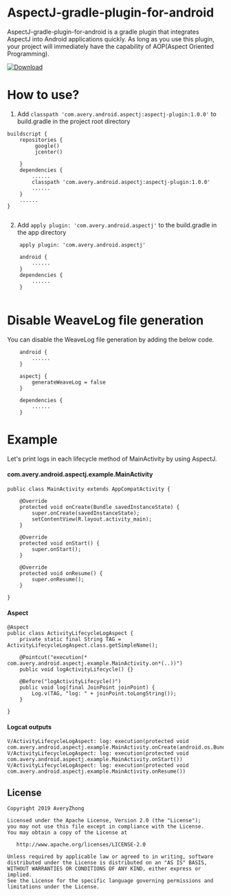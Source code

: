 # AspectJ-gradle-plugin-for-android


AspectJ-gradle-plugin-for-android is a gradle plugin that integrates AspectJ into Android applications quickly.
As long as you use this plugin, your project will immediately have the capability of AOP(Aspect Oriented Programming).


[ ![Download](https://api.bintray.com/packages/averyzhong/AndroidRepo/AspectJ-gradle-plugin-for-android/images/download.svg?version=1.0.0) ](https://bintray.com/averyzhong/AndroidRepo/AspectJ-gradle-plugin-for-android/1.0.0/link)

# How to use?
1. Add `classpath 'com.avery.android.aspectj:aspectj-plugin:1.0.0'` to build.gradle in the project root directory

```
buildscript {
    repositories {
         google()
         jcenter()
               
    }    
    dependencies {
        ......
        classpath 'com.avery.android.aspectj:aspectj-plugin:1.0.0'
        ......  
    }
    ......
}
 
```

2. Add `apply plugin: 'com.avery.android.aspectj'` to the build.gradle in the app directory

```
    apply plugin: 'com.avery.android.aspectj'
    
    android {
        ......
    }
    dependencies {
        ......
    }
 
```

# Disable WeaveLog file generation
You can disable the WeaveLog file generation by adding the below code.

``` 
    android {
        ......
    }
    
    aspectj {
        generateWeaveLog = false
    }
    
    dependencies {
        ......
    }
```

# Example
Let's print logs in each lifecycle method of MainActivity by using AspectJ.

#### com.avery.android.aspectj.example.MainActivity

```
public class MainActivity extends AppCompatActivity {

    @Override
    protected void onCreate(Bundle savedInstanceState) {
        super.onCreate(savedInstanceState);
        setContentView(R.layout.activity_main);
    }

    @Override
    protected void onStart() {
        super.onStart();
    }

    @Override
    protected void onResume() {
        super.onResume();
    }

}

```
#### Aspect

```
@Aspect
public class ActivityLifecycleLogAspect {
    private static final String TAG = ActivityLifecycleLogAspect.class.getSimpleName();

    @Pointcut("execution(* com.avery.android.aspectj.example.MainActivity.on*(..))")
    public void logActivityLifecycle() {}

    @Before("logActivityLifecycle()")
    public void log(final JoinPoint joinPoint) {
        Log.v(TAG, "log: " + joinPoint.toLongString());
    }

}
```

#### Logcat outputs
```
V/ActivityLifecycleLogAspect: log: execution(protected void com.avery.android.aspectj.example.MainActivity.onCreate(android.os.Bundle))
V/ActivityLifecycleLogAspect: log: execution(protected void com.avery.android.aspectj.example.MainActivity.onStart())
V/ActivityLifecycleLogAspect: log: execution(protected void com.avery.android.aspectj.example.MainActivity.onResume())

```

## License

```
Copyright 2019 AveryZhong

Licensed under the Apache License, Version 2.0 (the "License");
you may not use this file except in compliance with the License.
You may obtain a copy of the License at

   http://www.apache.org/licenses/LICENSE-2.0

Unless required by applicable law or agreed to in writing, software
distributed under the License is distributed on an "AS IS" BASIS,
WITHOUT WARRANTIES OR CONDITIONS OF ANY KIND, either express or implied.
See the License for the specific language governing permissions and
limitations under the License.
```

